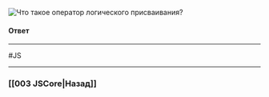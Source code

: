 ![Что такое оператор логического присваивания?](https://youtu.be/OA63L1eQ6pA?t=693)

#### Ответ


___
 #JS 

___

### [[003 JSCore|Назад]]